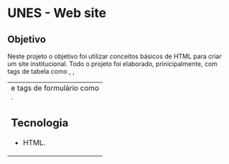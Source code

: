 # UNES - Web site

## Objetivo

Neste projeto o objetivo foi utilizar conceitos básicos de HTML para criar um site institucional. 
Todo o projeto foi elaborado, prinicipalmente, com tags de tabela como <table>, <tr>, <td> e tags de formulário como <form>.

## Tecnologia
- HTML.
